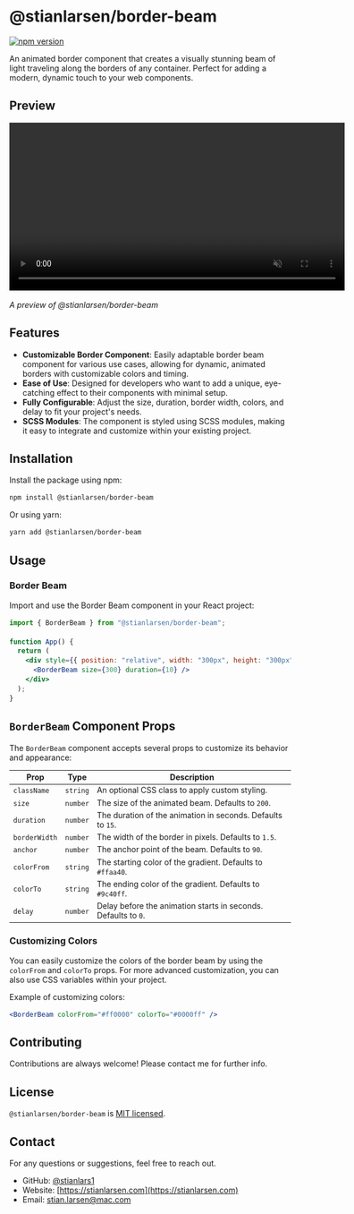# @stianlarsen/border-beam

[![npm version](https://badge.fury.io/js/%40stianlarsen%2Fborder-beam.svg)](https://badge.fury.io/js/%40stianlarsen%2Fborder-beam)

An animated border component that creates a visually stunning beam of light traveling along the borders of any container. Perfect for adding a modern, dynamic touch to your web components.

## Preview

<video width="600" autoplay loop muted>
  <source src="https://github.com/Stianlars1/borderBeam/raw/315d8b39474f4272ec146b233aaf2e790f11b269/borderbeam.mp4" type="video/mp4">
    <img src="https://raw.githubusercontent.com/Stianlars1/borderBeam/15c85e33676a198ea0b0d89f433c3afb52ca7285/borderbeam.png" alt="Fallback Image">
  Your browser does not support the video tag.
</video>

_A preview of @stianlarsen/border-beam_

## Features

- **Customizable Border Component**: Easily adaptable border beam component for various use cases, allowing for dynamic, animated borders with customizable colors and timing.
- **Ease of Use**: Designed for developers who want to add a unique, eye-catching effect to their components with minimal setup.
- **Fully Configurable**: Adjust the size, duration, border width, colors, and delay to fit your project's needs.
- **SCSS Modules**: The component is styled using SCSS modules, making it easy to integrate and customize within your existing project.

## Installation

Install the package using npm:

```bash
npm install @stianlarsen/border-beam
```

Or using yarn:

```bash
yarn add @stianlarsen/border-beam
```

## Usage

### Border Beam

Import and use the Border Beam component in your React project:

```jsx
import { BorderBeam } from "@stianlarsen/border-beam";

function App() {
  return (
    <div style={{ position: "relative", width: "300px", height: "300px" }}>
      <BorderBeam size={300} duration={10} />
    </div>
  );
}
```

## `BorderBeam` Component Props

The `BorderBeam` component accepts several props to customize its behavior and appearance:

| Prop          | Type     | Description                                                    |
| ------------- | -------- | -------------------------------------------------------------- |
| `className`   | `string` | An optional CSS class to apply custom styling.                 |
| `size`        | `number` | The size of the animated beam. Defaults to `200`.              |
| `duration`    | `number` | The duration of the animation in seconds. Defaults to `15`.    |
| `borderWidth` | `number` | The width of the border in pixels. Defaults to `1.5`.          |
| `anchor`      | `number` | The anchor point of the beam. Defaults to `90`.                |
| `colorFrom`   | `string` | The starting color of the gradient. Defaults to `#ffaa40`.     |
| `colorTo`     | `string` | The ending color of the gradient. Defaults to `#9c40ff`.       |
| `delay`       | `number` | Delay before the animation starts in seconds. Defaults to `0`. |

### Customizing Colors

You can easily customize the colors of the border beam by using the `colorFrom` and `colorTo` props. For more advanced customization, you can also use CSS variables within your project.

Example of customizing colors:

```jsx
<BorderBeam colorFrom="#ff0000" colorTo="#0000ff" />
```

## Contributing

Contributions are always welcome! Please contact me for further info.

## License

`@stianlarsen/border-beam` is [MIT licensed](./LICENSE).

## Contact

For any questions or suggestions, feel free to reach out.

- GitHub: [@stianlars1](https://github.com/stianlars1)
- Website: [https://stianlarsen.com](https://stianlarsen.com)
- Email: [stian.larsen@mac.com](mailto:stian.larsen@mac.com)
